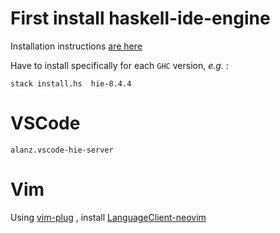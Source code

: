 First install haskell-ide-engine
================================

Installation instructions [are here](https://github.com/haskell/haskell-ide-engine)

Have to install specifically for each `GHC` version, _e.g._ :

    stack install.hs  hie-8.4.4

VSCode
======

    alanz.vscode-hie-server

Vim
===

Using [vim-plug](https://github.com/junegunn/vim-plug) , install [LanguageClient-neovim](https://github.com/autozimu/LanguageClient-neovim/blob/master/INSTALL.md)


